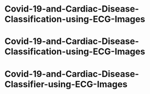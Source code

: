 # Covid-19-and-Cardiac-Disease-Classification-using-ECG-Images
# Covid-19-and-Cardiac-Disease-Classification-using-ECG-Images
# Covid-19-and-Cardiac-Disease-Classifier-using-ECG-Images
